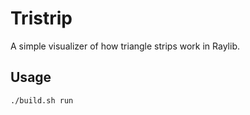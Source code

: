 # Tristrip

A simple visualizer of how triangle strips work in Raylib.

## Usage

```console
./build.sh run
```
